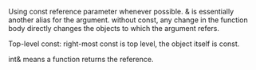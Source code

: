 Using const reference parameter whenever possible. 
& is essentially another alias for the argument. 
without const, any change in the function body directly changes the objects to which the argument refers. 
 
Top-level const: 
right-most const is top level, the object itself is const.

int& means a function returns the reference.